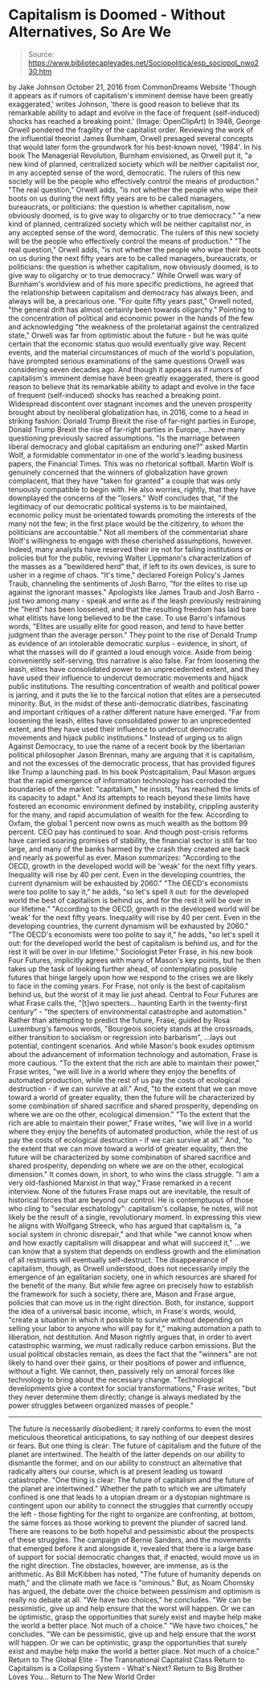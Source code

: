 # Capitalism is Doomed - Without Alternatives, So Are We

> Source: https://www.bibliotecapleyades.net/Sociopolitica/esp_sociopol_nwo230.htm

by Jake Johnson October 21, 2016 from CommonDreams Website
'Though it appears as if rumors of capitalism's imminent demise
have been greatly exaggerated,' writes Johnson,
'there is good reason to believe that its remarkable ability
to adapt and evolve in the face of frequent (self-induced) shocks
has reached a breaking point.'
(Image: OpenClipArt)
In 1946, George Orwell pondered the fragility of the capitalist order. Reviewing the work of the influential theorist James Burnham, Orwell presaged several concepts that would later form the groundwork for his best-known novel, '1984'.
In his book The Managerial Revolution, Burnham envisioned, as Orwell put it,
"a new kind of planned, centralized society which will be neither capitalist nor, in any accepted sense of the word, democratic. The rulers of this new society will be the people who effectively control the means of production." "The real question," Orwell adds, "is not whether the people who wipe their boots on us during the next fifty years are to be called managers, bureaucrats, or politicians: the question is whether capitalism, now obviously doomed, is to give way to oligarchy or to true democracy."
"a new kind of planned, centralized society which will be neither capitalist nor, in any accepted sense of the word, democratic. The rulers of this new society will be the people who effectively control the means of production."
"The real question," Orwell adds, "is not whether the people who wipe their boots on us during the next fifty years are to be called managers, bureaucrats, or politicians: the question is whether capitalism, now obviously doomed, is to give way to oligarchy or to true democracy."
While Orwell was wary of Burnham's worldview and of his more specific predictions, he agreed that the relationship between capitalism and democracy has always been, and always will be, a precarious one.
"For quite fifty years past," Orwell noted, "the general drift has almost certainly been towards oligarchy."
Pointing to the concentration of political and economic power in the hands of the few and acknowledging "the weakness of the proletariat against the centralized state," Orwell was far from optimistic about the future - but he was quite certain that the economic status quo would eventually give way.
Recent events, and the material circumstances of much of the world's population, have prompted serious examinations of the same questions Orwell was considering seven decades ago.
And though it appears as if rumors of capitalism's imminent demise have been greatly exaggerated, there is good reason to believe that its remarkable ability to adapt and evolve in the face of frequent (self-induced) shocks has reached a breaking point.
Widespread discontent over stagnant incomes and the uneven prosperity brought about by neoliberal globalization has, in 2016, come to a head in striking fashion:
Donald Trump Brexit the rise of far-right parties in Europe,
Donald Trump
Brexit
the rise of far-right parties in Europe,
...have many questioning previously sacred assumptions.
"Is the marriage between liberal democracy and global capitalism an enduring one?" asked Martin Wolf, a formidable commentator in one of the world's leading business papers, the Financial Times.
This was no rhetorical softball.
Martin Wolf is genuinely concerned that the winners of globalization have grown complacent, that they have "taken for granted" a couple that was only tenuously compatible to begin with.
He also worries, rightly, that they have downplayed the concerns of the "losers."
Wolf concludes that,
"if the legitimacy of our democratic political systems is to be maintained, economic policy must be orientated towards promoting the interests of the many not the few; in the first place would be the citizenry, to whom the politicians are accountable."
Not all members of the commentariat share Wolf's willingness to engage with these cherished assumptions, however.
Indeed, many analysts have reserved their ire not for failing institutions or policies but for the public, reviving Walter Lippmann's characterization of the masses as a "bewildered herd" that, if left to its own devices, is sure to usher in a regime of chaos.
"It's time," declared Foreign Policy's James Traub, channeling the sentiments of Josh Barro, "for the elites to rise up against the ignorant masses."
Apologists like James Traub and Josh Barro - just two among many - speak and write as if the leash previously restraining the "herd" has been loosened, and that the resulting freedom has laid bare what elitists have long believed to be the case.
To use Barro's infamous words,
"Elites are usually elite for good reason, and tend to have better judgment than the average person."
They point to the rise of Donald Trump as evidence of an intolerable democratic surplus - evidence, in short, of what the masses will do if granted a loud enough voice.
Aside from being conveniently self-serving, this narrative is also false.
Far from loosening the leash, elites have consolidated power to an unprecedented extent, and they have used their influence to undercut democratic movements and hijack public institutions.
The resulting concentration of wealth and political power is jarring, and it puts the lie to the farcical notion that elites are a persecuted minority.
But, in the midst of these anti-democratic diatribes, fascinating and important critiques of a rather different nature have emerged.
"Far from loosening the leash, elites have consolidated power to an unprecedented extent, and they have used their influence to undercut democratic movements and hijack public institutions."
Instead of urging us to align Against Democracy, to use the name of a recent book by the libertarian political philosopher Jason Brennan, many are arguing that it is capitalism, and not the excesses of the democratic process, that has provided figures like Trump a launching pad.
In his book Postcapitalism, Paul Mason argues that the rapid emergence of information technology has corroded the boundaries of the market:
"capitalism," he insists, "has reached the limits of its capacity to adapt."
And its attempts to reach beyond these limits have fostered an economic environment defined by instability, crippling austerity for the many, and rapid accumulation of wealth for the few.
According to Oxfam, the global 1 percent now owns as much wealth as the bottom 99 percent.
CEO pay has continued to soar. And though post-crisis reforms have carried soaring promises of stability, the financial sector is still far too large, and many of the banks harmed by the crash they created are back and nearly as powerful as ever.
Mason summarizes:
"According to the OECD, growth in the developed world will be 'weak' for the next fifty years. Inequality will rise by 40 per cent. Even in the developing countries, the current dynamism will be exhausted by 2060." "The OECD's economists were too polite to say it," he adds, "so let's spell it out: for the developed world the best of capitalism is behind us, and for the rest it will be over in our lifetime."
"According to the OECD, growth in the developed world will be 'weak' for the next fifty years. Inequality will rise by 40 per cent. Even in the developing countries, the current dynamism will be exhausted by 2060."
"The OECD's economists were too polite to say it," he adds, "so let's spell it out: for the developed world the best of capitalism is behind us, and for the rest it will be over in our lifetime."
Sociologist Peter Frase, in his new book Four Futures, implicitly agrees with many of Mason's key points, but he then takes up the task of looking further ahead, of contemplating possible futures that hinge largely upon how we respond to the crises we are likely to face in the coming years.
For Frase, not only is the best of capitalism behind us, but the worst of it may lie just ahead.
Central to Four Futures are what Frase calls the,
"[t]wo specters... haunting Earth in the twenty-first century" - "the specters of environmental catastrophe and automation."
Rather than attempting to predict the future, Frase, guided by Rosa Luxemburg's famous words,
"Bourgeois society stands at the crossroads, either transition to socialism or regression into barbarism",
...lays out potential, contingent scenarios.
And while Mason's book exudes optimism about the advancement of information technology and automation, Frase is more cautious.
"To the extent that the rich are able to maintain their power," Frase writes, "we will live in a world where they enjoy the benefits of automated production, while the rest of us pay the costs of ecological destruction - if we can survive at all." And, "to the extent that we can move toward a world of greater equality, then the future will be characterized by some combination of shared sacrifice and shared prosperity, depending on where we are on the other, ecological dimension."
"To the extent that the rich are able to maintain their power," Frase writes, "we will live in a world where they enjoy the benefits of automated production, while the rest of us pay the costs of ecological destruction - if we can survive at all."
And, "to the extent that we can move toward a world of greater equality, then the future will be characterized by some combination of shared sacrifice and shared prosperity, depending on where we are on the other, ecological dimension."
It comes down, in short, to who wins the class struggle.
"I am a very old-fashioned Marxist in that way," Frase remarked in a recent interview.
None of the futures Frase maps out are inevitable, the result of historical forces that are beyond our control.
He is contemptuous of those who cling to "secular eschatology":
capitalism's collapse, he notes, will not likely be the result of a single, revolutionary moment.
In expressing this view he aligns with Wolfgang Streeck, who has argued that capitalism is,
"a social system in chronic disrepair," and that while "we cannot know when and how exactly capitalism will disappear and what will succeed it,"
...we can know that a system that depends on endless growth and the elimination of all restraints will eventually self-destruct.
The disappearance of capitalism, though, as Orwell understood, does not necessarily imply the emergence of an egalitarian society, one in which resources are shared for the benefit of the many.
But while few agree on precisely how to establish the framework for such a society, there are, Mason and Frase argue, policies that can move us in the right direction.
Both, for instance, support the idea of a universal basic income, which, in Frase's words, would,
"create a situation in which it possible to survive without depending on selling your labor to anyone who will pay for it," making automation a path to liberation, not destitution.
And Mason rightly argues that, in order to avert catastrophic warming, we must radically reduce carbon emissions.
But the usual political obstacles remain, as does the fact that the "winners" are not likely to hand over their gains, or their positions of power and influence, without a fight.
We cannot, then, passively rely on amoral forces like technology to bring about the necessary change.
"Technological developments give a context for social transformations," Frase writes, "but they never determine them directly; change is always mediated by the power struggles between organized masses of people."
***
The future is necessarily disobedient; it rarely conforms to even the most meticulous theoretical anticipations, to say nothing of our deepest desires or fears.
But one thing is clear:
The future of capitalism and the future of the planet are intertwined.
The health of the latter depends on our ability to dismantle the former, and on our ability to construct an alternative that radically alters our course, which is at present leading us toward catastrophe.
"One thing is clear:
The future of capitalism
and the future of the planet
are intertwined."
Whether the path to which we are ultimately confined is one that leads to a utopian dream or a dystopian nightmare is contingent upon our ability to connect the struggles that currently occupy the left - those fighting for the right to organize are confronting, at bottom, the same forces as those working to prevent the plunder of sacred land.
There are reasons to be both hopeful and pessimistic about the prospects of these struggles.
The campaign of Bernie Sanders, and the movements that emerged before it and alongside it, revealed that there is a large base of support for social democratic changes that, if enacted, would move us in the right direction.
The obstacles, however, are immense, as is the arithmetic.
As Bill McKibben has noted,
"The future of humanity depends on math," and the climate math we face is "ominous."
But, as Noam Chomsky has argued, the debate over the choice between pessimism and optimism is really no debate at all.
"We have two choices," he concludes. "We can be pessimistic, give up and help ensure that the worst will happen. Or we can be optimistic, grasp the opportunities that surely exist and maybe help make the world a better place. Not much of a choice."
"We have two choices," he concludes.
"We can be pessimistic, give up and help ensure that the worst will happen. Or we can be optimistic, grasp the opportunities that surely exist and maybe help make the world a better place. Not much of a choice."
Return to The Global Elite - The Transnational Capitalist Class
Return to Capitalism is a Collapsing System - What's Next?
Return to Big Brother Loves You...
Return to The New World Order
